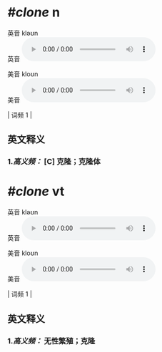 # ***\#clone*** n
英音 kləʊn  
英音
<audio src="./media/clone-B.aac" controls="controls"></audio>

美音 kloʊn  
美音
<audio src="./media/clone.aac" controls="controls"></audio>



| 词频 1 |  

英文释义
---
### 1.*高义频：* **[C] 克隆；克隆体**  


# ***\#clone*** vt
英音 kləʊn  
英音
<audio src="./media/clone-B.aac" controls="controls"></audio>

美音 kloʊn  
美音
<audio src="./media/clone.aac" controls="controls"></audio>



| 词频 1 |  

英文释义
---
### 1.*高义频：* **无性繁殖；克隆**  


